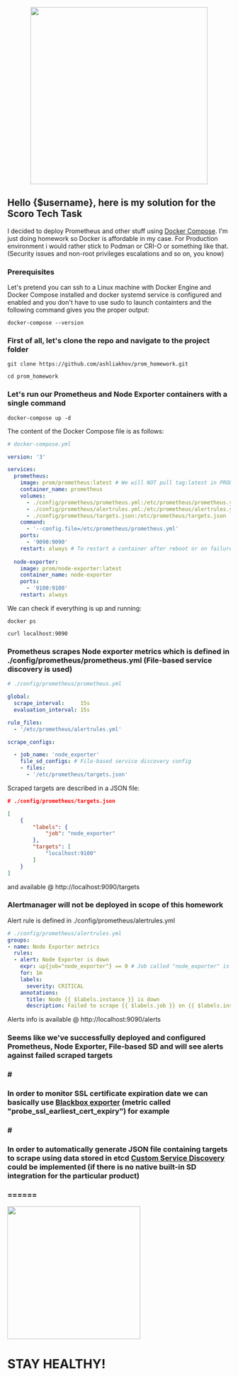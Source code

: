<p align="center"><img src="https://img.reg.ru/faq/kak-ustanovit-sistemu-monitoringa-prometheus-240820-1.png" width="400"></p>

## Hello {$username}, here is my solution for the Scoro Tech Task ##

I decided to deploy Prometheus and other stuff using [Docker Compose](https://docs.docker.com/compose/install/). I'm just doing homework so Docker is affordable in my case. For Production environment i would rather stick to Podman or CRI-O or something like that. (Security issues and non-root privileges escalations and so on, you know)

### Prerequisites ###

Let's pretend you can ssh to a Linux machine with Docker Engine and Docker Compose installed and docker systemd service is configured and enabled and you don't have to use sudo to launch containters and the following command gives you the proper output:

```console
docker-compose --version
```

### First of all, let's clone the repo and navigate to the project folder ###

```console
git clone https://github.com/ashliakhov/prom_homework.git

cd prom_homework
```
### Let's run our Prometheus and Node Exporter containers with a single command ###

```console
docker-compose up -d
```
The content of the Docker Compose file is as follows:

```yaml
# docker-compose.yml

version: '3'

services:
  prometheus:
    image: prom/prometheus:latest # We will NOT pull tag:latest in PROD before we check the changelog and TEST it before for sure
    container_name: prometheus
    volumes:
      - ./config/prometheus/prometheus.yml:/etc/prometheus/prometheus.yml
      - ./config/prometheus/alertrules.yml:/etc/prometheus/alertrules.yml
      - ./config/prometheus/targets.json:/etc/prometheus/targets.json
    command:
      - '--config.file=/etc/prometheus/prometheus.yml'
    ports:
      - '9090:9090'
    restart: always # To restart a container after reboot or on failure
  
  node-exporter:
    image: prom/node-exporter:latest
    container_name: node-exporter
    ports:
      - '9100:9100'
    restart: always
```

We can check if everything is up and running:

```console
docker ps

curl localhost:9090
```

### Prometheus scrapes Node exporter metrics which is defined in ./config/prometheus/prometheus.yml (File-based service discovery is used) ###

```yaml
# ./config/prometheus/prometheus.yml

global:
  scrape_interval:     15s 
  evaluation_interval: 15s

rule_files:
  - '/etc/prometheus/alertrules.yml'

scrape_configs:

  - job_name: 'node_exporter'
    file_sd_configs: # File-based service discovery config
    - files:
      - '/etc/prometheus/targets.json'
```
Scraped targets are described in a JSON file:

```json
# ./config/prometheus/targets.json

[
    {
        "labels": {
            "job": "node_exporter"
        },
        "targets": [
            "localhost:9100"
        ]
    }
]
```
and available @ http://localhost:9090/targets

### Alertmanager will not be deployed in scope of this homework ###
Alert rule is defined in ./config/prometheus/alertrules.yml

```yaml
# ./config/prometheus/alertrules.yml
groups:
- name: Node Exporter metrics
  rules:   
  - alert: Node Exporter is down
    expr: up{job="node_exporter"} == 0 # Job called "node_exporter" is not running
    for: 1m
    labels:
      severity: CRITICAL
    annotations:
      title: Node {{ $labels.instance }} is down
      description: Failed to scrape {{ $labels.job }} on {{ $labels.instance }} for more than 1 minute.
```

Alerts info is available @ http://localhost:9090/alerts

### Seems like we've successfully deployed and configured Prometheus, Node Exporter, File-based SD and will see alerts against failed scraped targets ###

### # ###

### In order to monitor SSL certificate expiration date we can basically use [Blackbox exporter](https://github.com/prometheus/blackbox_exporter) (metric called "probe_ssl_earliest_cert_expiry") for example ###

### # ###

### In order to automatically generate JSON file containing targets to scrape using data stored in etcd [Custom Service Discovery](https://prometheus.io/blog/2018/07/05/implementing-custom-sd/) could be implemented (if there is no native built-in SD integration for the particular product) ###

### ====== ###

<p></p><img src=https://sysdig.com/wp-content/uploads/2019/03/Sysdig-and-prometheus-3.png width="300"></p>

# STAY HEALTHY! #
